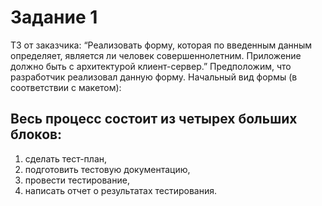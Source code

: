 # Задание 1

ТЗ от заказчика: “Реализовать форму, которая по введенным данным определяет, является ли человек совершеннолетним. Приложение должно быть с архитектурой клиент-сервер.”
Предположим, что разработчик реализовал данную форму.
Начальный вид формы (в соответствии с макетом):

## Весь процесс состоит из четырех больших блоков:

1. сделать тест-план,
2. подготовить тестовую документацию,
3. провести тестирование,
4. написать отчет о результатах тестирования.

